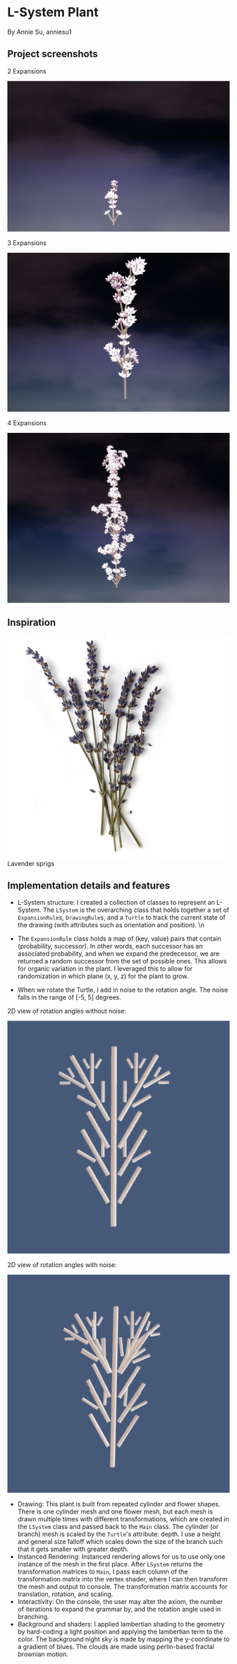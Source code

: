# L-System Plant
By Annie Su, anniesu1

## Project screenshots
2 Expansions

![](final2Iter.png)

3 Expansions

![](final3Iter.png)

4 Expansions

![](final4Iter.png)

## Inspiration
![](lavenderSprig.jpg)
Lavender sprigs

## Implementation details and features
- L-System structure: I created a collection of classes to represent an L-System. The `LSystem` is the overarching class that holds together a set of `ExpansionRule`s, `DrawingRule`s, and a `Turtle` to track the current state of the drawing (with attributes such as orientation and position). 
\n
- The `ExpansionRule` class holds a map of (key, value) pairs that contain (probability, successor). In other words, each successor has an associated probability, and when we expand the predecessor, we are returned a random successor from the set of possible ones. This allows for organic variation in the plant. I leveraged this to allow for randomization in which plane (x, y, z) for the plant to grow.

- When we rotate the Turtle, I add in noise to the rotation angle. The noise falls in the range of [-5, 5] degrees.

2D view of rotation angles without noise:

![](angleNoNoise.png)

2D view of rotation angles with noise:

![](angleNoise.png)

- Drawing: This plant is built from repeated cylinder and flower shapes. There is one cylinder mesh and one flower mesh, but each mesh is drawn multiple times with different transformations, which are created in the `LSystem` class and passed back to the `Main` class. The cylinder (or branch) mesh is scaled by the `Turtle`'s attribute: depth. I use a height and general size falloff which scales down the size of the branch such that it gets smaller with greater depth. 
- Instanced Rendering: Instanced rendering allows for us to use only one instance of the mesh in the first place. After `LSystem` returns the transformation matrices to `Main`, I pass each column of the transformation matrix into the vertex shader, where I can then transform the mesh and output to console. The transformation matrix accounts for translation, rotation, and  scaling. 
- Interactivity: On the console, the user may alter the axiom, the number of iterations to expand the grammar by, and the rotation angle used in branching. 
- Background and shaders: I applied lambertian shading to the geometry by hard-coding a light position and applying the lambertian term to the color. The background night sky is made by mapping the y-coordinate to a gradient of blues. The clouds are made using perlin-based fractal brownian motion.
